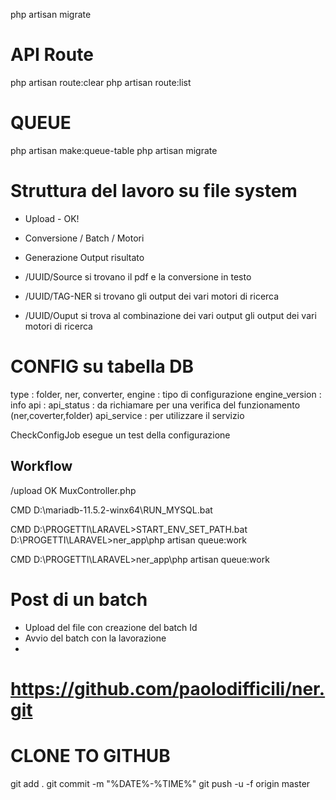 
php artisan migrate

# API Route
php artisan route:clear
php artisan route:list


# QUEUE
php artisan make:queue-table
php artisan migrate


# Struttura del lavoro su file system

 - Upload - OK!
 - Conversione / Batch / Motori
 - Generazione Output risultato


- /UUID/Source si trovano il pdf e la conversione in testo
- /UUID/TAG-NER si trovano gli output dei vari motori di ricerca
- /UUID/Ouput si trova al combinazione dei vari output gli output dei vari motori di ricerca

# CONFIG su tabella DB

type : folder, ner, converter,
engine : tipo di configurazione
engine_version : info
api : 
api_status : da richiamare per una verifica del funzionamento (ner,coverter,folder) 
api_service : per utilizzare il servizio

CheckConfigJob esegue un test della configurazione


## Workflow

/upload OK MuxController.php


CMD
D:\mariadb-11.5.2-winx64\RUN_MYSQL.bat

CMD
D:\PROGETTI\LARAVEL>START_ENV_SET_PATH.bat
D:\PROGETTI\LARAVEL>ner_app\php artisan queue:work

CMD
D:\PROGETTI\LARAVEL>ner_app\php artisan queue:work


# Post di un batch
- Upload del file con creazione del batch Id
- Avvio del batch con la lavorazione
-


# https://github.com/paolodifficili/ner.git

# CLONE TO GITHUB

git add .
git commit -m "%DATE%-%TIME%"
git push -u -f origin master